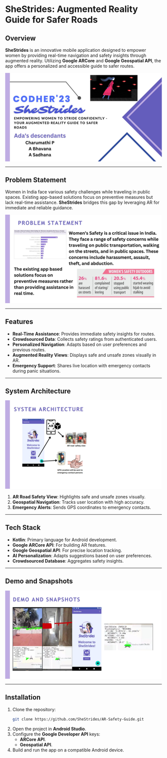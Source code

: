 # SheStrides: Augmented Reality Guide for Safer Roads

## Overview
**SheStrides** is an innovative mobile application designed to empower women by providing real-time navigation and safety insights through augmented reality. Utilizing **Google ARCore** and **Google Geospatial API**, the app offers a personalized and accessible guide to safer routes.

![Project Logo](images/1.jpg)

---

## Problem Statement
Women in India face various safety challenges while traveling in public spaces. Existing app-based solutions focus on preventive measures but lack real-time assistance. **SheStrides** bridges this gap by leveraging AR for immediate and reliable guidance.

![Problem Statement Chart](images/2.jpg)

---

## Features
- **Real-Time Assistance**: Provides immediate safety insights for routes.
- **Crowdsourced Data**: Collects safety ratings from authenticated users.
- **Personalized Navigation**: Adapts based on user preferences and previous routes.
- **Augmented Reality Views**: Displays safe and unsafe zones visually in AR.
- **Emergency Support**: Shares live location with emergency contacts during panic situations.

---

## System Architecture
![System Architecture](images/5.jpg)

1. **AR Road Safety View**: Highlights safe and unsafe zones visually.
2. **Geospatial Navigation**: Tracks user location with high accuracy.
3. **Emergency Alerts**: Sends GPS coordinates to emergency contacts.

---

## Tech Stack
- **Kotlin**: Primary language for Android development.
- **Google ARCore API**: For building AR features.
- **Google Geospatial API**: For precise location tracking.
- **AI Personalization**: Adapts suggestions based on user preferences.
- **Crowdsourced Database**: Aggregates safety insights.

---

## Demo and Snapshots
![Demo Screenshots](images/4.jpg)

---

## Installation
1. Clone the repository:
   ```bash
   git clone https://github.com/SheStrides/AR-Safety-Guide.git
   ```
2. Open the project in **Android Studio**.
3. Configure the **Google Developer API** keys:
   - **ARCore API**.
   - **Geospatial API**.
4. Build and run the app on a compatible Android device.

